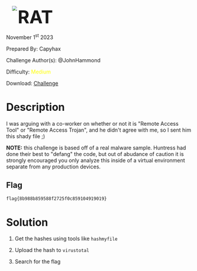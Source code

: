 <img src="https://i.imgur.com/SPDalOx.png" style="margin-left: 20px; zoom: 80%;" align=left />        <font size="10">**RAT**</font>

November 1<sup>st</sup> 2023

Prepared By: Capyhax

Challenge Author(s): @JohnHammond

Difficulty: <font color=yellow>Medium</font>

Download: [Challenge](https://github.com/Maclteration/Huntress-CTF-2023/raw/main/huntress-ctf-2023/malware/%5BMedium%5D%20RAT/rat.7z)

# Description

I was arguing with a co-worker on whether or not it is "Remote Access Tool" or "Remote Access Trojan", and he didn't agree with me, so I sent him this shady file ;)

**NOTE:** this challenge is based off of a real malware sample. Huntress had done their best to "defang" the code, but out of abudance of caution it is strongly encouraged you only analyze this inside of a virtual environment separate from any production devices.

## Flag

`flag{8b988b859588f2725f0c859104919019}`

# Solution

1. Get the hashes using tools like `hashmyfile`

2. Upload the hash to `virustotal`

3. Search for the flag

